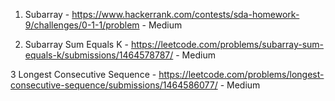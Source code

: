 1. Subarray - https://www.hackerrank.com/contests/sda-homework-9/challenges/0-1-1/problem - Medium

2. Subarray Sum Equals K - https://leetcode.com/problems/subarray-sum-equals-k/submissions/1464578787/ - Medium

3 Longest Consecutive Sequence - https://leetcode.com/problems/longest-consecutive-sequence/submissions/1464586077/ - Medium

